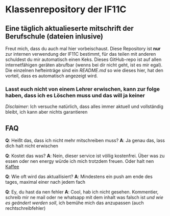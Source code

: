 # Klassenrepository der IF11C

## Eine täglich aktualieserte mitschrift der Berufschule (dateien inlusive)

Freut mich, dass du auch mal hier vorbeischaust.
Diese Repository ist **nur** zur internen verwendung der IF11C bestimmt, für das teilen mit anderen schuldest du mir automatisch einen Keks.
Dieses GitHub-repo ist auf allen internetfähigen geräten abrufbar (wenns bei dir nicht geht, ist es mir egal). Die einzelnen hefteinträge sind ein *README.md* so wie dieses hier, hat den vorteil, dass es automatisch angezeigt wird.

### **Lasst euch nicht von einem Lehrer erwischen, kann zur folge haben, dass ich es Löschen muss und das will ja keiner**

*Disclaimer*: Ich versuche natürlich, dass alles immer aktuell und vollständig bleibt, ich kann aber nichts garantieren

## FAQ

**Q**: Heißt das, dass ich nicht mehr mitschreiben muss?
**A**: Ja genau das, lass dich halt nicht erwischen

**Q**: Kostet das was?
**A**: Nein, dieser service ist völlig kostenfrei. Über was zu essen oder nen energy würde ich mich trotzdem freuen. Oder halt nen [Kaffee](https://ko-fi.com/myLogic207)

**Q**: Wie oft wird das aktuallisiert?
**A**: Mindestens ein push am ende des tages, maximal einer nach jedem fach

**Q**: Ey, du hast da nen fehler
**A**: Cool, hab ich nicht gesehen. Kommentier, schreib mir ne mail oder ne whatsapp mit dem inhalt was falsch ist *und wie es geändert werden soll*, ich bemühe mich das anzupassen (auch rechtschreibfehler)
